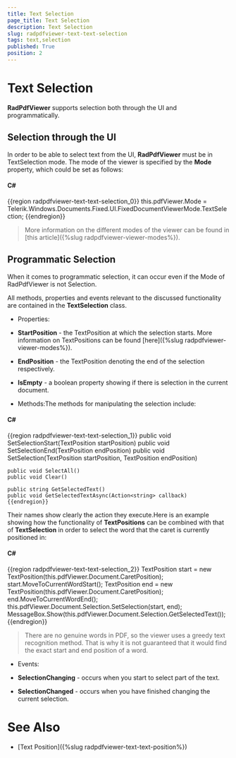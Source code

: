 ```yaml
---
title: Text Selection
page_title: Text Selection
description: Text Selection
slug: radpdfviewer-text-text-selection
tags: text,selection
published: True
position: 2
---
```


# Text Selection



__RadPdfViewer__ supports selection both through the UI and programmatically.

## Selection through the UI

In order to be able to select text from the UI, __RadPdfViewer__ must be in TextSelection mode. The mode of the viewer is specified by the
        __Mode__ property, which could be set as follows:

#### __C#__

{{region radpdfviewer-text-text-selection_0}}
	this.pdfViewer.Mode = Telerik.Windows.Documents.Fixed.UI.FixedDocumentViewerMode.TextSelection;
	{{endregion}}



>More information on the different modes of the viewer can be found in
	   			[this article]({%slug radpdfviewer-viewer-modes%}).
	        

## Programmatic Selection

When it comes to programmatic selection, it can occur even if the Mode of RadPdfViewer is not Selection.

All methods, properties and events relevant to the discussed functionality are contained in the __TextSelection__ class.
        

* Properties:

* __StartPosition__ - the TextPosition at which the selection starts. More information on TextPositions can be found
        			[here]({%slug radpdfviewer-viewer-modes%}).
        		

* __EndPosition__ - the TextPosition denoting the end of the selection respectively.

* __IsEmpty__ - a boolean property showing if there is selection in the current document.

* Methods:The methods for manipulating the selection include:

#### __C#__

{{region radpdfviewer-text-text-selection_1}}
	public void SetSelectionStart(TextPosition startPosition)
	public void SetSelectionEnd(TextPosition endPosition)
	public void SetSelection(TextPosition startPosition, TextPosition endPosition)
	
	public void SelectAll()
	public void Clear()
	
	public string GetSelectedText()
	public void GetSelectedTextAsync(Action<string> callback)
	{{endregion}}

Their names show clearly the action they execute.Here is an example showing how the functionality of __TextPositions__ can be combined with that of __TextSelection__
        	in order to select the word that the caret is currently positioned in:

#### __C#__

{{region radpdfviewer-text-text-selection_2}}
	TextPosition start = new TextPosition(this.pdfViewer.Document.CaretPosition);
	start.MoveToCurrentWordStart();
	TextPosition end = new TextPosition(this.pdfViewer.Document.CaretPosition);
	end.MoveToCurrentWordEnd();
	this.pdfViewer.Document.Selection.SetSelection(start, end);
	MessageBox.Show(this.pdfViewer.Document.Selection.GetSelectedText());
	{{endregion}}



>There are no genuine words in PDF, so the viewer uses a greedy text recognition method. That is why it is not guaranteed that it
        		would find the exact start and end position of a word.

* Events:

* __SelectionChanging__ - occurs when you start to select part of the text.

* __SelectionChanged__ - occurs when you have finished changing the current selection.

# See Also

 * [Text Position]({%slug radpdfviewer-text-text-position%})

